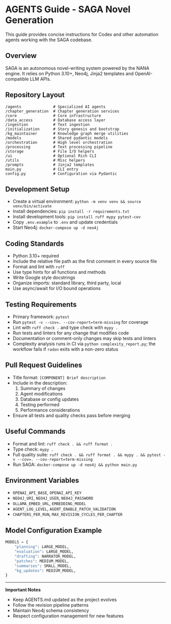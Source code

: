 # AGENTS Guide - SAGA Novel Generation

This guide provides concise instructions for Codex and other automation agents working with the SAGA codebase.

## Overview
SAGA is an autonomous novel-writing system powered by the NANA engine. It relies on Python 3.10+, Neo4j, Jinja2 templates and OpenAI-compatible LLM APIs.

## Repository Layout
```
/agents              # Specialized AI agents
/chapter_generation  # Chapter generation services
/core                # Core infrastructure
/data_access         # Database access layer
/ingestion           # Text ingestion
/initialization      # Story genesis and bootstrap
/kg_maintainer       # Knowledge graph merge utilities
/models              # Shared pydantic models
/orchestration       # High level orchestration
/processing          # Text processing pipeline
/storage             # File I/O helpers
/ui                  # Optional Rich CLI
/utils               # Misc helpers
/prompts             # Jinja2 templates
main.py              # CLI entry
config.py            # Configuration via Pydantic
```

## Development Setup
- Create a virtual environment: `python -m venv venv && source venv/bin/activate`
- Install dependencies: `pip install -r requirements.txt`
- Install development tools: `pip install ruff mypy pytest-cov`
- Copy `.env.example` to `.env` and update credentials
- Start Neo4j: `docker-compose up -d neo4j`

## Coding Standards
- Python 3.10+ required
- Include the relative file path as the first comment in every source file
- Format and lint with `ruff`
- Use type hints for all functions and methods
- Write Google style docstrings
- Organize imports: standard library, third party, local
- Use async/await for I/O bound operations

## Testing Requirements
- Primary framework: `pytest`
- Run `pytest -v --cov=. --cov-report=term-missing` for coverage
- Lint with `ruff check .` and type check with `mypy .`
- Run tests and linters for any change that modifies code
- Documentation or comment-only changes may skip tests and linters
- Complexity analysis runs in CI via `python complexity_report.py`; the workflow
  fails if `radon` exits with a non-zero status

## Pull Request Guidelines
- Title format: `[COMPONENT] Brief description`
- Include in the description:
  1. Summary of changes
  2. Agent modifications
  3. Database or config updates
  4. Testing performed
  5. Performance considerations
- Ensure all tests and quality checks pass before merging

## Useful Commands
- Format and lint: `ruff check . && ruff format .`
- Type check: `mypy .`
- Full quality suite: `ruff check . && ruff format . && mypy . && pytest -v --cov=. --cov-report=term-missing`
- Run SAGA: `docker-compose up -d neo4j && python main.py`

## Environment Variables
- `OPENAI_API_BASE`, `OPENAI_API_KEY`
- `NEO4J_URI`, `NEO4J_USER`, `NEO4J_PASSWORD`
- `OLLAMA_EMBED_URL`, `EMBEDDING_MODEL`
- `AGENT_LOG_LEVEL`, `AGENT_ENABLE_PATCH_VALIDATION`
- `CHAPTERS_PER_RUN`, `MAX_REVISION_CYCLES_PER_CHAPTER`

## Model Configuration Example
```python
MODELS = {
    "planning": LARGE_MODEL,
    "evaluation": LARGE_MODEL,
    "drafting": NARRATOR_MODEL,
    "patches": MEDIUM_MODEL,
    "summaries": SMALL_MODEL,
    "kg_updates": MEDIUM_MODEL,
}
```

---
**Important Notes**
- Keep AGENTS.md updated as the project evolves
- Follow the revision pipeline patterns
- Maintain Neo4j schema consistency
- Respect configuration management for new features
